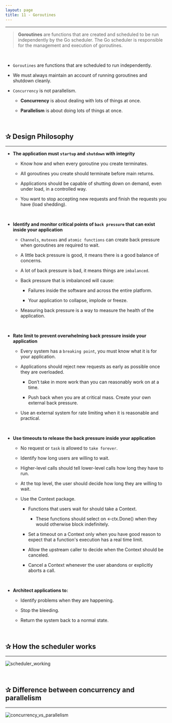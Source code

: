 ```yaml
---
layout: page
title: 11 - Goroutines
---
```


***
<!-- markdownlint-disable MD002 -->

> **Goroutines** are functions that are created and scheduled to be run independently by the Go scheduler. The Go scheduler is responsible for the management and execution of goroutines.

&nbsp;

* `Goroutines` are functions that are scheduled to run independently.

* We must always maintain an account of running goroutines and shutdown cleanly.

* `Concurrency` is not parallelism.

  * **Concurrency** is about dealing with lots of things at once.
  
  * **Parallelism** is about doing lots of things at once.

&nbsp;

## ✰ Design Philosophy

***

* __The application must `startup` and `shutdown` with integrity__

  * Know how and when every goroutine you create terminates.

  * All goroutines you create should terminate before main returns.

  * Applications should be capable of shutting down on demand, even under load, in a controlled way.

  * You want to stop accepting new requests and finish the requests you have (load shedding).

&nbsp;

* __Identify and monitor critical points of `back pressure` that can exist inside your application__

  * `Channels`, `mutexes` and `atomic functions` can create back pressure when goroutines are required to wait.

  * A little back pressure is good, it means there is a good balance of concerns.

  * A lot of back pressure is bad, it means things are `imbalanced`.

  * Back pressure that is imbalanced will cause:

    * Failures inside the software and across the entire platform.

    * Your application to collapse, implode or freeze.

  * Measuring back pressure is a way to measure the health of the application.

&nbsp;

* __Rate limit to prevent overwhelming back pressure inside your application__

  * Every system has a `breaking point`, you must know what it is for your application.

  * Applications should reject new requests as early as possible once they are overloaded.

    * Don’t take in more work than you can reasonably work on at a time.

    * Push back when you are at critical mass. Create your own external back pressure.

  * Use an external system for rate limiting when it is reasonable and practical.

&nbsp;

* __Use timeouts to release the back pressure inside your application__

  * No request or `task` is allowed to `take forever`.

  * Identify how long users are willing to wait.

  * Higher-level calls should tell lower-level calls how long they have to run.

  * At the top level, the user should decide how long they are willing to wait.

  * Use the Context package.

    * Functions that users wait for should take a Context.

      * These functions should select on <-ctx.Done() when they would otherwise block indefinitely.

    * Set a timeout on a Context only when you have good reason to expect that a function's execution has a real time limit.

    * Allow the upstream caller to decide when the Context should be canceled.

    * Cancel a Context whenever the user abandons or explicitly aborts a call.

&nbsp;

* __Architect applications to:__

  * Identify problems when they are happening.

  * Stop the bleeding.

  * Return the system back to a normal state.

&nbsp;

## ✰ How the scheduler works

***
  ![scheduler_working](https://github.com/g-kutty/go-tour/blob/gh-pages/images/scheduler_working.png?raw=true)

&nbsp;

## ✰ Difference between concurrency and parallelism

***
  ![concurrency_vs_parallelism](https://github.com/g-kutty/go-tour/blob/gh-pages/images/concurrency_vs_parallelism.png?raw=true)